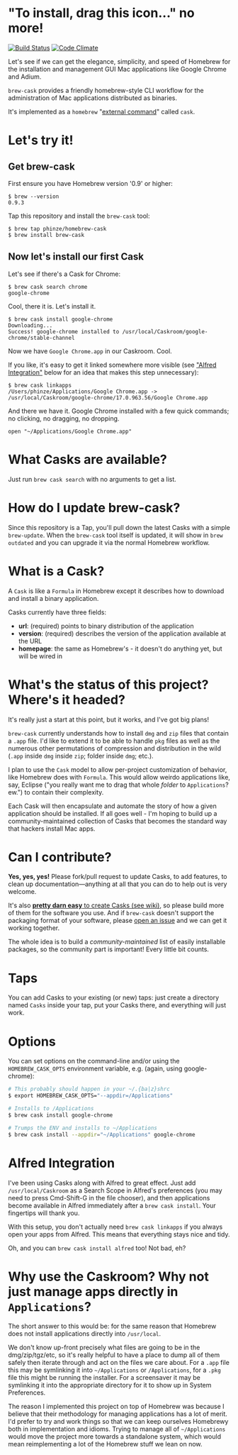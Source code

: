 # "To install, drag this icon..." no more!

[![Build Status](https://travis-ci.org/phinze/homebrew-cask.png?branch=master)](https://travis-ci.org/phinze/homebrew-cask)
[![Code Climate](https://codeclimate.com/github/phinze/homebrew-cask.png)](https://codeclimate.com/github/phinze/homebrew-cask)

Let's see if we can get the elegance, simplicity, and speed of Homebrew for the
installation and management GUI Mac applications like Google Chrome and Adium.

`brew-cask` provides a friendly homebrew-style CLI workflow for the
administration of Mac applications distributed as binaries.

It's implemented as a `homebrew` "[external
command](https://github.com/mxcl/homebrew/wiki/External-Commands)" called
`cask`.

# Let's try it!

## Get brew-cask

First ensure you have Homebrew version '0.9' or higher:

    $ brew --version
    0.9.3

Tap this repository and install the `brew-cask` tool:

    $ brew tap phinze/homebrew-cask
    $ brew install brew-cask

## Now let's install our first Cask

Let's see if there's a Cask for Chrome:
    
    $ brew cask search chrome
    google-chrome
    
Cool, there it is.  Let's install it.

    $ brew cask install google-chrome
    Downloading...
    Success! google-chrome installed to /usr/local/Caskroom/google-chrome/stable-channel

Now we have `Google Chrome.app` in our Caskroom. Cool.

If you like, it's easy to get it linked somewhere more visible (see ["Alfred
Integration"](#alfred-integration) below for an idea that makes this step
unnecessary):
    
    $ brew cask linkapps
    /Users/phinze/Applications/Google Chrome.app -> /usr/local/Caskroom/google-chrome/17.0.963.56/Google Chrome.app
    
And there we have it.  Google Chrome installed with a few quick commands; no clicking, no dragging, no dropping.
    
    open "~/Applications/Google Chrome.app"

# What Casks are available?

Just run `brew cask search` with no arguments to get a list.

# How do I update brew-cask?

Since this repository is a Tap, you'll pull down the latest Casks with a simple
`brew-update`. When the `brew-cask` tool itself is updated, it will show in
`brew outdated` and you can upgrade it via the normal Homebrew workflow.

# What is a Cask?

A `Cask` is like a `Formula` in Homebrew except it describes how to download
and install a binary application.

Casks currently have three fields:

 * __url__: (required) points to binary distribution of the application
 * __version__: (required) describes the version of the application available at the URL
 * __homepage__: the same as Homebrew's - it doesn't do anything yet, but will be wired in

# What's the status of this project?  Where's it headed?

It's really just a start at this point, but it works, and I've got big plans!

`brew-cask` currently understands how to install `dmg` and `zip` files that
contain a `.app` file.  I'd like to extend it to be able to handle `pkg` files
as well as the numerous other permutations of compression and distribution in
the wild (`.app` inside `dmg` inside `zip`; folder inside `dmg`; etc.).

I plan to use the `Cask` model to allow per-project customization of behavior,
like Homebrew does with `Formula`.  This would allow weirdo applications like,
say, Eclipse ("you really want me to drag that whole *folder* to
`Applications`? ew.") to contain their complexity.

Each Cask will then encapsulate and automate the story of how a given
application should be installed.  If all goes well - I'm hoping to build up a
community-maintained collection of Casks that becomes the standard way that
hackers install Mac apps.

# Can I contribute?

__Yes, yes, yes!__ Please fork/pull request to update Casks, to add features,
to clean up documentation—anything at all that you can do to help out is very
welcome.

It's also [__pretty darn easy__ to create Casks (see wiki)][c1], so please
build more of them for the software you use. And if `brew-cask` doesn't
support the packaging format of your software, please [open an issue][c2]
and we can get it working together.

The whole idea is to build a _community-maintained_ list of easily installable
packages, so the community part is important! Every little bit counts.

[c1]: https://github.com/phinze/homebrew-cask/wiki/How-to-Contribute
[c2]: https://github.com/phinze/homebrew-cask/issues


# Taps

You can add Casks to your existing (or new) taps: just create a directory named
`Casks` inside your tap, put your Casks there, and everything will just work.

# Options

You can set options on the command-line and/or using the `HOMEBREW_CASK_OPTS` environment variable, e.g. (again, using google-chrome):

```bash
# This probably should happen in your ~/.{ba|z}shrc
$ export HOMEBREW_CASK_OPTS="--appdir=/Applications"

# Installs to /Applications
$ brew cask install google-chrome

# Trumps the ENV and installs to ~/Applications
$ brew cask install --appdir="~/Applications" google-chrome
```

# Alfred Integration

I've been using Casks along with Alfred to great effect.  Just add
`/usr/local/Caskroom` as a Search Scope in Alfred's preferences (you
may need to press Cmd-Shift-G in the file chooser), and then
applications become available in Alfred immediately after a
`brew cask install`.  Your fingertips will thank you.

With this setup, you don't actually need `brew cask linkapps` if you always
open your apps from Alfred. This means that everything stays nice and tidy.

Oh, and you can `brew cask install alfred` too! Not bad, eh?

# Why use the Caskroom? Why not just manage apps directly in `Applications`?

The short answer to this would be: for the same reason that Homebrew does not
install applications directly into `/usr/local`.

We don't know up-front precisely what files are going to be in the
dmg/zip/tgz/etc, so it's really helpful to have a place to dump all of them
safely then iterate through and act on the files we care about. For a `.app`
file this may be symlinking it into `~/Applications` or `/Applications`, for a
`.pkg` file this might be running the installer. For a screensaver it may be
symlinking it into the appropriate directory for it to show up in System
Preferences.

The reason I implemented this project on top of Homebrew was because I believe
that their methodology for managing applications has a lot of merit. I'd prefer
to try and work things so that we can keep ourselves Homebrewy both in
implementation and idioms. Trying to manage all of `~/Applications` would move
the project more towards a standalone system, which would mean reimplementing a
lot of the Homebrew stuff we lean on now.
